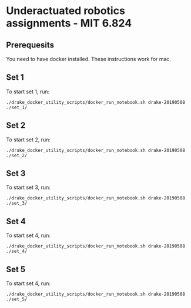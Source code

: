 
# Underactuated robotics assignments - MIT 6.824

## Prerequesits

You need to have docker installed. These instructions work for mac.

## Set 1

To start set 1, run:
```
./drake_docker_utility_scripts/docker_run_notebook.sh drake-20190508  ./set_1/
```

## Set 2

To start set 2, run:
```
./drake_docker_utility_scripts/docker_run_notebook.sh drake-20190508  ./set_2/
```

## Set 3

To start set 3, run:
```
./drake_docker_utility_scripts/docker_run_notebook.sh drake-20190508  ./set_3/
```

## Set 4

To start set 4, run:
```
./drake_docker_utility_scripts/docker_run_notebook.sh drake-20190508  ./set_4/
```

## Set 5

To start set 4, run:
```
./drake_docker_utility_scripts/docker_run_notebook.sh drake-20190508  ./set_5/
```
